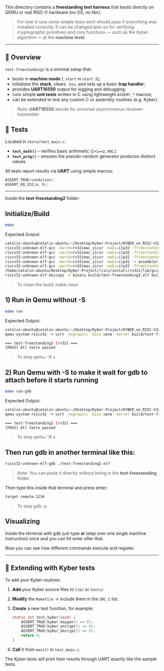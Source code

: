 This directory contains a **freestanding test harness** that boots directly on QEMU or real RISC-V hardware (no OS, no libc).  

> For now it runs some simple tests wich should pass if everything was installed correctly. It can be changed later on for verifying cryptographic primitives and core functions — such as the Kyber algorithm — at the **machine level**. 

---

## 🧩 Overview

`test-freestanding2` is a minimal setup that:
- boots in **machine mode** (`_start` in `start.S`);
- initializes the **stack**, clears `.bss`, and sets up a basic **trap handler**;
- provides **UART16550** output for logging and debugging;
- runs simple **unit tests** written in C using lightweight `ASSERT_*` macros;
- can be extended to test any custom C or assembly routines (e.g. Kyber).

> Note: **UART16550** stands for universal asynchronous receiver-transmitter

## 🧪 Tests

Located in `tests/test_main.c`:

- **`test_math()`** – verifies basic arithmetic (`1+1==2`, etc.)
- **`test_prng()`** – ensures the pseudo-random generator produces distinct values

All tests report results via **UART** using simple macros:
```c
ASSERT_TRUE(condition);
ASSERT_EQ_U32(a, b);
```

---

Inside the **test-freestanding2** folder:

## Initialize/Build

```bash
make
```

Expected Output:

```bash
catalin-ubuntu@catalin-ubuntu:~/Desktop/Kyber-Project/KYBER_on_RISC-V32/test-freestanding2$ make
riscv32-unknown-elf-gcc -march=rv32imac_zicsr -mabi=ilp32 -ffreestanding -fno-builtin -nostdlib -nostartfiles -Os -g -Wall -Wextra -Wno-unused-parameter -Wno-missing-field-initializers -Iinclude -c drivers/uart16550.c -o build/drivers/uart16550.o
riscv32-unknown-elf-gcc -march=rv32imac_zicsr -mabi=ilp32 -ffreestanding -fno-builtin -nostdlib -nostartfiles -Os -g -Wall -Wextra -Wno-unused-parameter -Wno-missing-field-initializers -Iinclude -c lib/util.c -o build/lib/util.o
riscv32-unknown-elf-gcc -march=rv32imac_zicsr -mabi=ilp32 -ffreestanding -fno-builtin -nostdlib -nostartfiles -Os -g -Wall -Wextra -Wno-unused-parameter -Wno-missing-field-initializers -Iinclude -c tests/test_main.c -o build/tests/test_main.o
riscv32-unknown-elf-gcc -march=rv32imac_zicsr -mabi=ilp32 -x assembler-with-cpp -g -c start.S -o build/start.o
riscv32-unknown-elf-gcc -march=rv32imac_zicsr -mabi=ilp32 -ffreestanding -fno-builtin -nostdlib -nostartfiles -Os -g -Wall -Wextra -Wno-unused-parameter -Wno-missing-field-initializers -Iinclude build/drivers/uart16550.o build/lib/util.o build/tests/test_main.o build/start.o -o build/test-freestanding2.elf -T linker.ld -nostdlib -Wl,--gc-sections -Wl,-Map,build/test-freestanding2.map
/home/catalin-ubuntu/Desktop/Kyber-Project/riscv/install/rv32i/lib/gcc/riscv32-unknown-elf/15.1.0/../../../../riscv32-unknown-elf/bin/ld: warning: build/test-freestanding2.elf has a LOAD segment with RWX permissions
riscv32-unknown-elf-objcopy -O binary build/test-freestanding2.elf build/test-freestanding2.bin
```

> To clean the build: make clean

## 1) Run in Qemu without -S

```bash
make run
```

Expected Output:

```bash
catalin-ubuntu@catalin-ubuntu:~/Desktop/Kyber-Project/KYBER_on_RISC-V32/test-freestanding2$ make run
qemu-system-riscv32 -M virt -nographic -bios none -kernel build/test-freestanding2.elf

=== test-freestanding2 (rv32) ===
[PASS] All tests passed
```

> To stop qemu: ^A x

## 2) Run Qemu with -S to make it wait for gdb to attach before it starts running

```bash
make run-gdb
```

Expected Output:

```bash
catalin-ubuntu@catalin-ubuntu:~/Desktop/Kyber-Project/KYBER_on_RISC-V32/test-freestanding2$ make run-gdb
qemu-system-riscv32 -M virt -nographic -bios none -kernel build/test-freestanding2.elf -S -gdb tcp::1234

=== test-freestanding2 (rv32) ===
[PASS] All tests passed
```

> To stop qemu: ^A x

## Then run gdb in another terminal like this:

```bash
riscv32-unknown-elf-gdb ./test-freestanding2.elf 
```

> Note: You can paste it directly without being in the **test-freestanding** folder.

Then type this inside that terminal and press enter:

```bash
target remote:1234
```

> To stop gdb: q

## Visualizing

Inside the terminal with gdb just type **si** (step over one single machine instruction) once and you can hit enter after that. 

Now you can see how different commands execute and register.

---

## 🧠 Extending with Kyber tests

To add your Kyber routines:

1. **Add** your Kyber source files to `lib/` or `tests/`.
2. **Modify** the `Makefile` → include them in the `SRC_C` list.
3. **Create** a new test function, for example:

   ```c
   static int test_kyber(void) {
       ASSERT_TRUE(kyber_keygen() == 0);
       ASSERT_TRUE(kyber_encrypt() == 0);
       ASSERT_TRUE(kyber_decrypt() == 0);
       return 0;
   }
   ```
4. **Call** it from `main()` in `test_main.c`.

The Kyber tests will print their results through UART exactly like the sample tests.

